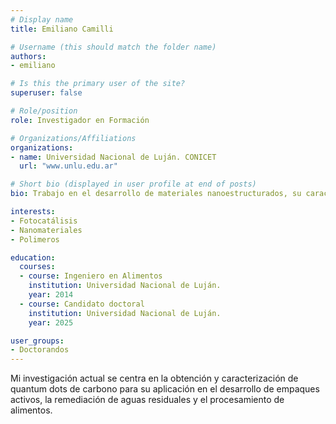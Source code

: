 ```yaml
---
# Display name
title: Emiliano Camilli

# Username (this should match the folder name)
authors:
- emiliano

# Is this the primary user of the site?
superuser: false

# Role/position
role: Investigador en Formación

# Organizations/Affiliations
organizations:
- name: Universidad Nacional de Luján. CONICET
  url: "www.unlu.edu.ar"

# Short bio (displayed in user profile at end of posts)
bio: Trabajo en el desarrollo de materiales nanoestructurados, su caracterización y el estudio de sus posibles aplicaciones.

interests:
- Fotocatálisis
- Nanomateriales
- Polimeros

education:
  courses:
  - course: Ingeniero en Alimentos 
    institution: Universidad Nacional de Luján.
    year: 2014
  - course: Candidato doctoral
    institution: Universidad Nacional de Luján.
    year: 2025

user_groups:
- Doctorandos
---
```


Mi investigación actual se centra en la obtención y caracterización de quantum dots de carbono para su aplicación en el desarrollo de empaques activos, la remediación de aguas residuales y el procesamiento de alimentos.

